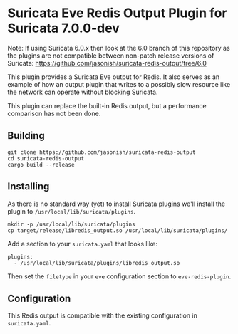 # Suricata Eve Redis Output Plugin for Suricata 7.0.0-dev

Note: If using Suricata 6.0.x then look at the 6.0 branch of this repository as
the plugins are not compatible between non-patch release versions of Suricata:
https://github.com/jasonish/suricata-redis-output/tree/6.0

This plugin provides a Suricata Eve output for Redis. It also serves as an
example of how an output plugin that writes to a possibly slow resource like the
network can operate without blocking Suricata.

This plugin can replace the built-in Redis output, but a performance comparison
has not been done.

## Building

```
git clone https://github.com/jasonish/suricata-redis-output
cd suricata-redis-output
cargo build --release
```

## Installing

As there is no standard way (yet) to install Suricata plugins we'll install the
plugin to `/usr/local/lib/suricata/plugins`.

```
mkdir -p /usr/local/lib/suricata/plugins
cp target/release/libredis_output.so /usr/local/lib/suricata/plugins/
```

Add a section to your `suricata.yaml` that looks like:

```
plugins:
  - /usr/local/lib/suricata/plugins/libredis_output.so
```

Then set the `filetype` in your `eve` configuration section to
`eve-redis-plugin`.

## Configuration

This Redis output is compatible with the existing configuration in
`suricata.yaml`.